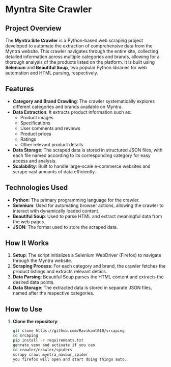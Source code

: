 # Myntra Site Crawler

## Project Overview

The **Myntra Site Crawler** is a Python-based web scraping project developed to automate the extraction of comprehensive data from the Myntra website. This crawler navigates through the entire site, collecting detailed information across multiple categories and brands, allowing for a thorough analysis of the products listed on the platform. It is built using **Selenium** and **Beautiful Soup**, two popular Python libraries for web automation and HTML parsing, respectively.

## Features

- **Category and Brand Crawling**: The crawler systematically explores different categories and brands available on Myntra.
- **Data Extraction**: It extracts product information such as:
  - Product images
  - Specifications
  - User comments and reviews
  - Product prices
  - Ratings
  - Other relevant product details
- **Data Storage**: The scraped data is stored in structured JSON files, with each file named according to its corresponding category for easy access and analysis.
- **Scalability**: Built to handle large-scale e-commerce websites and scrape vast amounts of data efficiently.
  
## Technologies Used

- **Python**: The primary programming language for the crawler.
- **Selenium**: Used for automating browser actions, allowing the crawler to interact with dynamically loaded content.
- **Beautiful Soup**: Used to parse HTML and extract meaningful data from the web pages.
- **JSON**: The format used to store the scraped data.

## How It Works

1. **Setup**: The script initializes a Selenium WebDriver (Firefox) to navigate through the Myntra website.
2. **Scraping Process**: For each category and brand, the crawler fetches the product listings and extracts relevant details.
3. **Data Parsing**: Beautiful Soup parses the HTML content and extracts the desired data points.
4. **Data Storage**: The extracted data is stored in separate JSON files, named after the respective categories.

## How to Use

1. **Clone the repository**:
   ```bash
   git clone https://github.com/Ravikant010/srcaping
   cd srcaping
   pip install -r requirements.txt
   genrate venv and activate if you can
   cd crawler/crawler/spiders
   scrapy crawl myntra_navbar_spider
   you firefox will open and start doing things auto..
   ```
   
   
   
   
